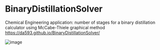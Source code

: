 # BinaryDistillationSolver
 Chemical Engineering application: number of stages for a binary distillation calculator using McCabe-Thiele graphical method
 https://da593.github.io/BinaryDistillationSolver/
 
 ![image](https://user-images.githubusercontent.com/60017078/123506171-dc6f7b80-d630-11eb-8d7f-9fc50bccebf0.png)

 

